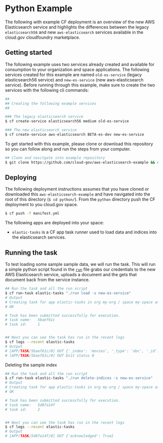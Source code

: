 Python Example
==============

The following with example CF deployment is an overview of the new AWS Elasticsearch service and highlights the differences between the legacy `elasticsearch56` and new `aws-elasticsearch` services available in the cloud.gov cloudfoundry marketplace.

## Getting started

The following example uses two services already created and available for consumption to your organization and space applications. The following services created for this example are named `old-es-service` (legacy elasticsearch56 service) and `new-es-service` (new aws-elasticsearch service).  Before running through this example, make sure to create the two services with the following cli commands:

```bash
##
## Creating the following example services
##

### The legacy elasticsearch service
$ cf create-service elasticsearch56 medium old-es-service

### The new elasticsearch service
$ cf create-service aws-elasticsearch BETA-es-dev new-es-service
```

To get started with this example, please clone or download this repository so you can follow along and run the steps from your computer.

```bash
## Clone and navitgate into example repository
$ git clone https://github.com/cloud-gov/aws-elasticsearch-example && cd aws-elasticsearch-example
```

## Deploying

The following deployment instructions assumes that you have cloned or downloaded this `aws-elasticsearch-example` and have navigated into the root of this directory (`$ cd python/`).  From the `python` directory push the CF deployment to you cloud.gov space.

```bash
$ cf push -f manifest.yml
```

The following apps are deployed into your space:
- `elastic-tasks` is a CF app task runner used to load data and indices into the elasticsearch services.

## Running the task

To test loading some sample sample data, we will run the task. This will run a simple python script found in the [`run`](./run) file grabs our credentials to the new AWS Elasticsearch service, uploads a document and the gets that document back from the service instance.

```bash
## Run the task and all the run script
$ cf run-task elastic-tasks "./run load -s new-es-service"
# Output
# Creating task for app elastic-tasks in org my-org / space my-space as admin...
# OK

# Task has been submitted successfully for execution.
# task name:   5baef61c
# task id:     1


## Next you can see the task has run in the recent logs
$ cf logs --recent elastic-tasks
# Output
# [APP/TASK/5baef61c/0] OUT {'_index': 'movies', '_type': 'doc', '_id': '5', '_version': 1, '_seq_no': 0, '_primary_term': 1, 'found': True, '_source': {'title': 'Moneyball', 'director': 'Bennett Miller', 'year': '2011'}}
# [APP/TASK/5baef61c/0] OUT Exit status 0
```

Deleting the sample index

```bash
## Run the task and all the run script
$ cf run-task elastic-tasks "./run delete-indices -s new-es-service"
# Output
# Creating task for app elastic-tasks in org my-org / space my-space as admin...
# OK

# Task has been submitted successfully for execution.
# task name:   5d07a14f
# task id:     2


## Next you can see the task has run in the recent logs
$ cf logs --recent elastic-tasks
# Output
# [APP/TASK/5d07a14f/0] OUT {'acknowledged': True}
```
